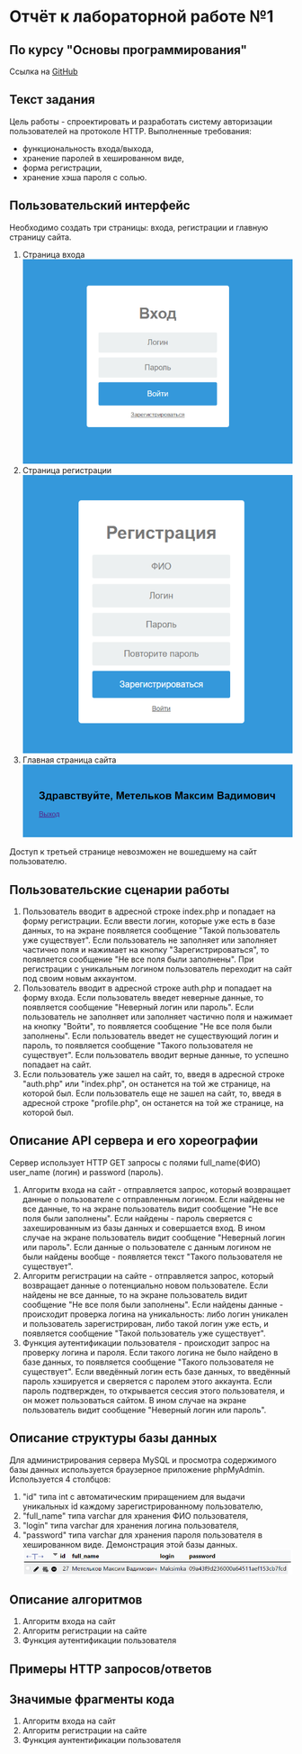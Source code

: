 # Отчёт к лабораторной работе №1
## По курсу "Основы программирования"
Ссылка на [GitHub](https://github.com/MaksikLastik/Labwork-1)

## Текст задания
Цель работы - спроектировать и разработать систему авторизации пользователей на протоколе HTTP. Выполненные требования:
- функциональность входа/выхода,
- хранение паролей в хешированном виде,
- форма регистрации,
- хранение хэша пароля с солью.

## Пользовательский интерфейс
Необходимо создать три страницы: входа, регистрации и главную страницу сайта.
1. Страница входа
![alt-текст](https://github.com/MaksikLastik/Labwork-1/blob/main/Вход.png)
2. Страница регистрации
![alt-текст](https://github.com/MaksikLastik/Labwork-1/blob/main/Регистрация.png)
3. Главная страница сайта
![alt-текст](https://github.com/MaksikLastik/Labwork-1/blob/main/Главный%20страница%20сайта.png)

Доступ к третьей странице невозможен не вошедшему на сайт пользователю.

## Пользовательские сценарии работы

1. Пользователь вводит в адресной строке index.php и попадает на форму регистрации. Если ввести логин, которые уже есть в базе данных, то на экране появляется сообщение "Такой пользователь уже существует". Если пользователь не заполняет или заполняет частично поля и нажимает на кнопку "Зарегистрироваться", то появляется сообщение "Не все поля были заполнены". При регистрации с уникальным логином пользователь переходит на сайт под своим новым аккаунтом.
2. Пользователь вводит в адресной строке auth.php и попадает на форму входа. Если пользователь введет неверные данные, то появляется сообщение "Неверный логин или пароль". Если пользователь не заполняет или заполняет частично поля и нажимает на кнопку "Войти", то появляется сообщение "Не все поля были заполнены". Если пользователь введет не существующий логин и пароль, то появляется сообщение "Такого пользователя не существует". Если пользователь вводит верные данные, то успешно попадает на сайт.
3. Если пользователь уже зашел на сайт, то, введя в адресной строке "auth.php" или "index.php", он останется на той же странице, на которой был. Если пользователь еще не зашел на сайт, то, введя в адресной строке "profile.php", он останется на той же странице, на которой был.

## Описание API сервера и его хореографии

Сервер использует HTTP GET запросы с полями full_name(ФИО) user_name (логин) и password (пароль).

1. Алгоритм входа на сайт - отправляется запрос, который возвращает данные о пользователе с отправленным логином. Если найдены не все данные, то на экране пользователь видит сообщение "Не все поля были заполнены". Если найдены - пароль сверяется с захешированным из базы данных и совершается вход. В ином случае на экране пользователь видит сообщение "Неверный логин или пароль". Если данные о пользователе с данным логином не были найдены вообще - появляется текст "Такого пользователя не существует".
2. Алгоритм регистрации на сайте - отправляется запрос, который возвращает данные о потенциально новом пользователе. Если найдены не все данные, то на экране пользователь видит сообщение "Не все поля были заполнены". Если найдены данные - происходит проверка логина на уникальность: либо логин уникален и пользователь зарегистрирован, либо такой логин уже есть, и появляется сообщение "Такой пользователь уже существует".
3. Функция аутентификации пользователя - происходит запрос на проверку логина и пароля. Если такого логина не было найдено в базе данных, то появляется сообщение "Такого пользователя не существует". Если введённый логин есть базе данных, то введённый пароль хэшируется и сверяется с паролем этого аккаунта. Если пароль подтвержден, то открывается сессия этого пользователя, и он может пользоваться сайтом. В ином случае на экране пользователь видит сообщение "Неверный логин или пароль".

## Описание структуры базы данных

Для администрирования сервера MySQL и просмотра содержимого базы данных используется браузерное приложение phpMyAdmin. Используется 4 столбцов:
1. "id" типа int с автоматическим приращением для выдачи уникальных id каждому зарегистрированному пользователю,
2. "full_name" типа varchar для хранения ФИО пользователя,
3. "login" типа varchar для хранения логина пользователя,
4. "password" типа varchar для хранения пароля пользователя в хешированном виде.
Демонстрация этой базы данных.
![alt-текст](https://github.com/MaksikLastik/Labwork-1/blob/main/База%20данный.png)

## Описание алгоритмов

1. Алгоритм входа на сайт
2. Алгоритм регистрации на сайте
3. Функция аутентификации пользователя

## Примеры HTTP запросов/ответов

## Значимые фрагменты кода

1. Алгоритм входа на сайт
2. Алгоритм регистрации на сайте
3. Функция аунтентификации пользователя
